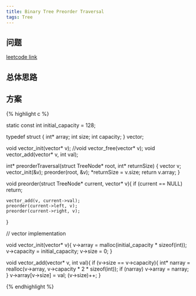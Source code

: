 ```yaml
---
title: Binary Tree Preorder Traversal
tags: Tree
---
```


## 问题
[leetcode link](https://leetcode.com/problems/binary-tree-preorder-traversal/description/)

## 总体思路


## 方案

{% highlight c %}

static const int initial_capacity = 128;

typedef struct {
    int* array;
    int size;
    int capacity;
} vector;

void vector_init(vector* v);
//void vector_free(vector* v);
void vector_add(vector* v, int val);

int* preorderTraversal(struct TreeNode* root, int* returnSize) {
    vector v;
    vector_init(&v);
    preorder(root, &v);
    *returnSize = v.size;
    return v.array;
}

void preorder(struct TreeNode* current, vector* v){
    if (current == NULL) return;

    vector_add(v, current->val);
    preorder(current->left, v);
    preorder(current->right, v);
}

// vector implementation

void vector_init(vector* v){
    v->array = malloc(initial_capacity * sizeof(int));
    v->capacity = initial_capacity;
    v->size = 0;
}


void vector_add(vector* v, int val){
    if (v->size == v->capacity){
        int* narray = realloc(v->array, v->capacity * 2 * sizeof(int));
        if (narray) v->array = narray;
    }
    v->array[v->size] = val;
    (v->size)++;
}

{% endhighlight %}
